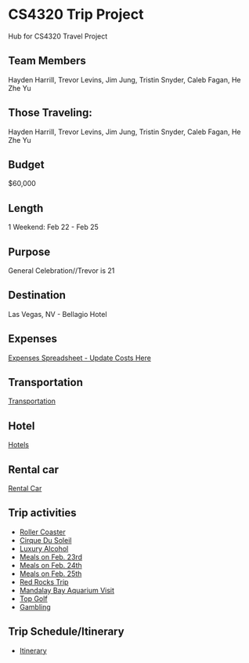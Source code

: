 # CS4320 Trip Project
Hub for CS4320 Travel Project
## Team Members
Hayden Harrill, Trevor Levins, Jim Jung, Tristin Snyder, Caleb Fagan, He Zhe Yu
## Those Traveling:
Hayden Harrill, Trevor Levins, Jim Jung, Tristin Snyder, Caleb Fagan, He Zhe Yu
## Budget
$60,000
## Length
1 Weekend: Feb 22 - Feb 25
## Purpose
General Celebration//Trevor is 21
## Destination
Las Vegas, NV - Bellagio Hotel
## Expenses
[Expenses Spreadsheet - Update Costs Here](https://docs.google.com/spreadsheets/d/1v8CSGl0PSeG5nOfz9qMIAKsIUIlrHvO2kziHH06konk/edit?usp=sharing)
## Transportation
[Transportation](MarkdownFiles/transportation.md)
## Hotel
[Hotels](MarkdownFiles/hotel.md)
## Rental car
[Rental Car](MarkdownFiles/rentalCar.md)
## Trip activities
* [Roller Coaster](MarkdownFiles/rollercoaster.md)
* [Cirque Du Soleil](MarkdownFiles/CirqueDuSoleil.md)
* [Luxury Alcohol](MarkdownFiles/luxuryalcohol.md)
* [Meals on Feb. 23rd](MarkdownFiles/mealsFeb23.md)
* [Meals on Feb. 24th](MarkdownFiles/MealsFeb24.md)
* [Meals on Feb. 25th](MarkdownFiles/MealsFeb25.md)
* [Red Rocks Trip](MarkdownFiles/redRocks.md)
* [Mandalay Bay Aquarium Visit](MarkdownFiles/SharkReef.md)
* [Top Golf](MarkdownFiles/TopGolf.md)
* [Gambling](MarkdownFiles/gambling.md)
## Trip Schedule/Itinerary
* [Itinerary](MarkdownFiles/itinerary.md)
